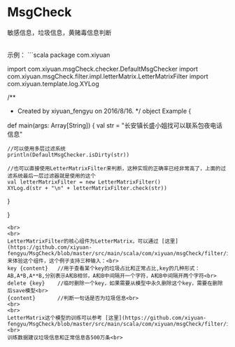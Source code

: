 # MsgCheck
敏感信息，垃圾信息，黄赌毒信息判断

<br>
示例：
```scala
package com.xiyuan

import com.xiyuan.msgCheck.checker.DefaultMsgChecker
import com.xiyuan.msgCheck.filter.impl.letterMatrix.LetterMatrixFilter
import com.xiyuan.template.log.XYLog

/**
  * Created by xiyuan_fengyu on 2016/8/16.
  */
object Example {

  def main(args: Array[String]) {
    val str = "长安镇长盛小姐找可以联系包夜电话信息"

    //可以使用多层过滤系统
    println(DefaultMsgChecker.isDirty(str))

    //也可以直接使用LetterMatrixFilter来判断，这种实现的正确率已经非常高了，上面的过滤系统最后一层过滤器就是使用的这个
    val letterMatrixFilter = new LetterMatrixFilter()
    XYLog.d(str + "\n" + letterMatrixFilter.check(str))
  }

}
```
<br>
<br>
LetterMatrixFilter的核心组件为LetterMatrix，可以通过 [这里](https://github.com/xiyuan-fengyu/MsgCheck/blob/master/src/main/scala/com/xiyuan/msgCheck/filter/impl/letterMatrix/trainAndTest/ModelTest.scala) 来体验这个组件，这个例子支持三种输入：<br>
key {content}   //用于查看某个key的垃圾占比和正常占比,key的几种形式：AB,A*B,A**B,分别表示A和B相邻，A和B中间隔开一个字符，A和B中间隔开两个字符<br>
delete {key}    //临时删除一个key，如果需要从模型中永久删除这个key，需要在删除后save模型<br>
{content}       //判断一句话是否为垃圾信息<br>
<br>
<br>
LetterMatrix这个模型的训练可以参考 [这里](https://github.com/xiyuan-fengyu/MsgCheck/blob/master/src/main/scala/com/xiyuan/msgCheck/filter/impl/letterMatrix/trainAndTest/TrainModel.scala)<br>
训练数据建议垃圾信息和正常信息各500万条<br>